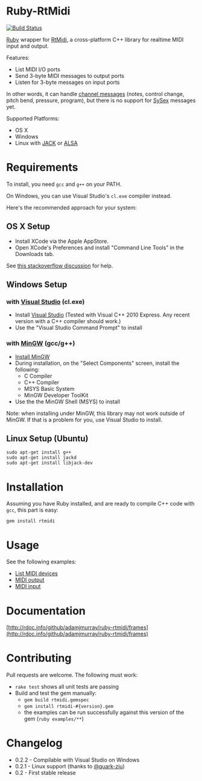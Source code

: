 Ruby-RtMidi
===========

[![Build Status](https://travis-ci.org/adamjmurray/ruby-rtmidi.png)](http://travis-ci.org/adamjmurray/ruby-rtmidi)

[Ruby](http://www.ruby-lang.org/) wrapper for [RtMidi](http://www.music.mcgill.ca/~gary/rtmidi/index.html),
a cross-platform C++ library for realtime MIDI input and output.

Features:

* List MIDI I/O ports
* Send 3-byte MIDI messages to output ports
* Listen for 3-byte messages on input ports

In other words, it can handle [channel messages](http://www.cs.cf.ac.uk/Dave/Multimedia/node158.html)
(notes, control change, pitch bend, pressure, program),
but there is no support for [SySex](https://en.wikipedia.org/wiki/SysEx#System_Exclusive_messages) messages yet.

Supported Platforms:

* OS X
* Windows
* Linux with [JACK](http://jackaudio.org/) or [ALSA](http://www.alsa-project.org)


Requirements
============

To install, you need `gcc` and `g++` on your PATH.

On Windows, you can use Visual Studio's `cl.exe` compiler instead.

Here's the recommended approach for your system:

OS X Setup
----------

* Install XCode via the Apple AppStore.
* Open XCode's Preferences and install "Command Line Tools" in the Downloads tab.

See [this stackoverflow discussion](http://stackoverflow.com/questions/9329243/xcode-4-4-command-line-tools) for help.

Windows Setup
-------------

### with [Visual Studio](http://www.microsoft.com/visualstudio) (cl.exe)
* Install [Visual Studio](http://www.microsoft.com/visualstudio) (Tested with Visual C++ 2010 Express. Any recent version with a C++ compiler should work.)
* Use the "Visual Studio Command Prompt" to install

### with [MinGW](http://www.mingw.org/) (gcc/g++)
* [Install MinGW](http://sourceforge.net/projects/mingw/files/latest/download)
* During installation, on the "Select Components" screen, install the following:
  * C Compiler
  * C++ Compiler
  * MSYS Basic System
  * MinGW Developer ToolKit
* Use the the MinGW Shell (MSYS) to install

Note: when installing under MinGW, this library may not work outside of MinGW. If that is a problem for you, use Visual Studio to install.

Linux Setup (Ubuntu)
--------------------

    sudo apt-get install g++
    sudo apt-get install jackd
    sudo apt-get install libjack-dev


Installation
============

Assuming you have Ruby installed, and are ready to compile C++ code with `gcc`, this part is easy:

    gem install rtmidi


Usage
=====

See the following examples:

* [List MIDI devices](http://rdoc.info/github/adamjmurray/ruby-rtmidi/file/examples/list_ports.rb)
* [MIDI output](http://rdoc.info/github/adamjmurray/ruby-rtmidi/file/examples/play_notes.rb)
* [MIDI input](http://rdoc.info/github/adamjmurray/ruby-rtmidi/file/examples/monitor_input.rb)


Documentation
=============

[http://rdoc.info/github/adamjmurray/ruby-rtmidi/frames](http://rdoc.info/github/adamjmurray/ruby-rtmidi/frames)


Contributing
============

Pull requests are welcome. The following must work:

* `rake test` shows all unit tests are passing
* Build and test the gem manually:
    * `gem build rtmidi.gemspec`
    * `gem install rtmidi-#{version}.gem`
    * the examples can be run successfully against this version of the gem (`ruby examples/**`)


Changelog
=========

* 0.2.2 - Compilable with Visual Studio on Windows
* 0.2.1 - Linux support (thanks to [@quark-zju](https://github.com/quark-zju))
* 0.2 - First stable release
